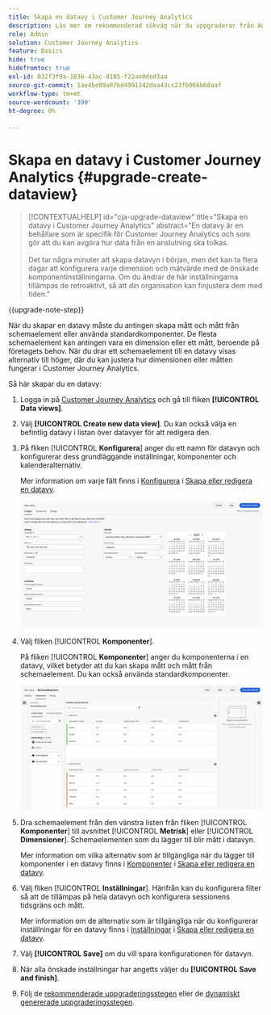 ```yaml
---
title: Skapa en datavy i Customer Journey Analytics
description: Läs mer om rekommenderad sökväg när du uppgraderar från Adobe Analytics till Customer Journey Analytics
role: Admin
solution: Customer Journey Analytics
feature: Basics
hide: true
hidefromtoc: true
exl-id: 832f3f9a-1836-43ac-8185-f22ae0ded3aa
source-git-commit: 1ae4be09a07bd4991342daa43cc23fb966b68aaf
workflow-type: tm+mt
source-wordcount: '399'
ht-degree: 0%

---
```


# Skapa en datavy i Customer Journey Analytics {#upgrade-create-dataview}

<!-- markdownlint-disable MD034 -->

>[!CONTEXTUALHELP]
>id="cja-upgrade-dataview"
>title="Skapa en datavy i Customer Journey Analytics"
>abstract="En datavy är en behållare som är specifik för Customer Journey Analytics och som gör att du kan avgöra hur data från en anslutning ska tolkas.<br><br>Det tar några minuter att skapa datavyn i början, men det kan ta flera dagar att konfigurera varje dimension och mätvärde med de önskade komponentinställningarna. Om du ändrar de här inställningarna tillämpas de retroaktivt, så att din organisation kan finjustera dem med tiden."

<!-- markdownlint-enable MD034 -->

{{upgrade-note-step}}

<!-- Should we single source this instead of duplicate it? The following steps were copied from: /help/data-views/create-dataview.md -->

När du skapar en datavy måste du antingen skapa mått och mått från schemaelement eller använda standardkomponenter. De flesta schemaelement kan antingen vara en dimension eller ett mått, beroende på företagets behov. När du drar ett schemaelement till en datavy visas alternativ till höger, där du kan justera hur dimensionen eller måtten fungerar i Customer Journey Analytics.

Så här skapar du en datavy:

1. Logga in på [Customer Journey Analytics](https://analytics.adobe.com) och gå till fliken **[!UICONTROL Data views]**.

1. Välj **[!UICONTROL Create new data view]**. Du kan också välja en befintlig datavy i listan över datavyer för att redigera den.

1. På fliken [!UICONTROL **Konfigurera**] anger du ett namn för datavyn och konfigurerar dess grundläggande inställningar, komponenter och kalenderalternativ.

   Mer information om varje fält finns i [Konfigurera](/help/data-views/create-dataview.md#configure) i [Skapa eller redigera en datavy](/help/data-views/create-dataview.md).

   ![Konfigurera datavy](assets/dataview-configure.png)

1. Välj fliken [!UICONTROL **Komponenter**].

   På fliken [!UICONTROL **Komponenter**] anger du komponenterna i en datavy, vilket betyder att du kan skapa mått och mått från schemaelement. Du kan också använda standardkomponenter.

   ![Fliken Komponenter](assets/dataview-components.png)

1. Dra schemaelement från den vänstra listen från fliken [!UICONTROL **Komponenter**] till avsnittet [!UICONTROL **Metrisk**] eller [!UICONTROL **Dimensioner**]. Schemaelementen som du lägger till blir mått i datavyn.

   Mer information om vilka alternativ som är tillgängliga när du lägger till komponenter i en datavy finns i [Komponenter](/help/data-views/create-dataview.md#components) i [Skapa eller redigera en datavy](/help/data-views/create-dataview.md).

1. Välj fliken [!UICONTROL **Inställningar**]. Härifrån kan du konfigurera filter så att de tillämpas på hela datavyn och konfigurera sessionens tidsgräns och mått.

   Mer information om de alternativ som är tillgängliga när du konfigurerar inställningar för en datavy finns i [Inställningar](/help/data-views/create-dataview.md#settings) i [Skapa eller redigera en datavy](/help/data-views/create-dataview.md).

1. Välj **[!UICONTROL Save]** om du vill spara konfigurationen för datavyn.

1. När alla önskade inställningar har angetts väljer du **[!UICONTROL Save and finish]**.

1. Följ de [rekommenderade uppgraderingsstegen](/help/getting-started/cja-upgrade/cja-upgrade-recommendations.md#recommended-upgrade-steps-for-most-organizations) eller de [dynamiskt genererade uppgraderingsstegen](https://gigazelle.github.io/cja-ttv/).
